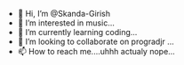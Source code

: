 - 👋 Hi, I’m @Skanda-Girish
- 👀 I’m interested in music...
- 🌱 I’m currently learning coding...
- 💞️ I’m looking to collaborate on progradjr ...
- 📫 How to reach me....uhhh actualy nope...

<!---
Skanda-Girish/Skanda-Girish is a ✨ special ✨ repository because its `README.md` (this file) appears on your GitHub profile.
You can click the Preview link to take a look at your changes.
--->
